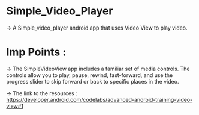 # Simple_Video_Player
-> A Simple_video_player android app that uses Video View to play video.
# Imp Points :
-> The SimpleVideoView app includes a familiar set of media controls. The controls allow you to play, pause, rewind, fast-forward, and use the progress slider to skip forward or back to specific places in the video.

-> The link to the resources : https://developer.android.com/codelabs/advanced-android-training-video-view#1
